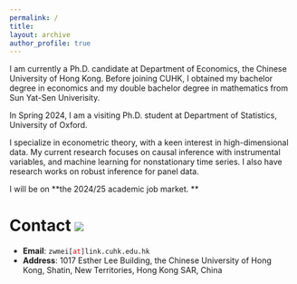 ```yaml
---
permalink: /
title: 
layout: archive
author_profile: true
---
```




I am currently a Ph.D. candidate at Department of Economics, the Chinese University of Hong Kong. Before joining CUHK, I obtained my bachelor degree in economics and my double bachelor degree in mathematics from Sun Yat-Sen Univerisity. 

In Spring 2024, I am a visiting Ph.D. student at Department of Statistics, University of Oxford.  

I specialize in econometric theory, with a keen interest in high-dimensional data. My current research focuses on causal inference with instrumental variables, and machine learning for nonstationary time series. I also have research works on robust inference for panel data.   

I will be on **the 2024/25 academic job market. **


# Contact <a href='https://clustrmaps.com/site/1c06q'  title='Visit tracker'><img src='//clustrmaps.com/map_v2.png?cl=ffffff&w=1.02&t=n&d=Oa8jPA92TX2-hE4ZWijjjITlpkHzGzOQ6yOEzU7NGR8&co=ffffff&ct=ffffff'/></a>

* **Email**: <span>`zwmei[`</span><span style="color:red">`at`</span><span>`]link.cuhk.edu.hk`</span>
* **Address**: 1017 Esther Lee Building, the Chinese University of Hong Kong, Shatin, New Territories, Hong Kong SAR, China



